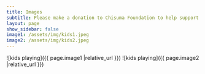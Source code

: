 ```yaml
---
title: Images
subtitle: Please make a donation to Chisuma Foundation to help support our community service projects.
layout: page
show_sidebar: false
image1: /assets/img/kids1.jpeg
image2: /assets/img/kids2.jpeg
---
```


![kids playing]({{ page.image1 |relative_url }})
![kids playing]({{ page.image2 |relative_url }})

